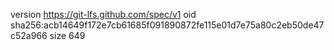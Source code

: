 version https://git-lfs.github.com/spec/v1
oid sha256:acb14649f172e7cb61685f091890872fe115e01d7e75a80c2eb50de47c52a966
size 649
